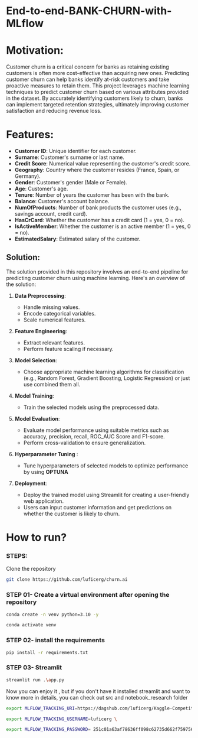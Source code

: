 # End-to-end-BANK-CHURN-with-MLflow


# Motivation:
Customer churn is a critical concern for banks as retaining existing customers is often more cost-effective than acquiring new ones. Predicting customer churn can help banks identify at-risk customers and take proactive measures to retain them. This project leverages machine learning techniques to predict customer churn based on various attributes provided in the dataset. By accurately identifying customers likely to churn, banks can implement targeted retention strategies, ultimately improving customer satisfaction and reducing revenue loss.

# Features:

- **Customer ID**: Unique identifier for each customer.
- **Surname**: Customer's surname or last name.
- **Credit Score**: Numerical value representing the customer's credit score.
- **Geography**: Country where the customer resides (France, Spain, or Germany).
- **Gender**: Customer's gender (Male or Female).
- **Age**: Customer's age.
- **Tenure**: Number of years the customer has been with the bank.
- **Balance**: Customer's account balance.
- **NumOfProducts**: Number of bank products the customer uses (e.g., savings account, credit card).
- **HasCrCard**: Whether the customer has a credit card (1 = yes, 0 = no).
- **IsActiveMember**: Whether the customer is an active member (1 = yes, 0 = no).
- **EstimatedSalary**: Estimated salary of the customer.

## Solution:

The solution provided in this repository involves an end-to-end pipeline for predicting customer churn using machine learning. Here's an overview of the solution:

1. **Data Preprocessing**: 
   - Handle missing values.
   - Encode categorical variables.
   - Scale numerical features.

2. **Feature Engineering**:
   - Extract relevant features.
   - Perform feature scaling if necessary.

3. **Model Selection**:
   - Choose appropriate machine learning algorithms for classification (e.g., Random Forest, Gradient Boosting, Logistic Regression) or just use combined them all.

4. **Model Training**:
   - Train the selected models using the preprocessed data.

5. **Model Evaluation**:
   - Evaluate model performance using suitable metrics such as accuracy, precision, recall, ROC_AUC Score and F1-score.
   - Perform cross-validation to ensure generalization.

6. **Hyperparameter Tuning** :
   - Tune hyperparameters of selected models to optimize performance by using **OPTUNA**

7. **Deployment**:
   - Deploy the trained model using Streamlit for creating a user-friendly web application.
   - Users can input customer information and get predictions on whether the customer is likely to churn.
  
# How to run?
### STEPS:

Clone the repository

```bash
git clone https://github.com/luficerg/churn.ai
```
### STEP 01- Create a virtual environment after opening the repository

```bash
conda create -n venv python=3.10 -y
```

```bash
conda activate venv
```


### STEP 02- install the requirements
```bash
pip install -r requirements.txt
```

### STEP 03- Streamlit
```bash
streamlit run .\app.py
```

Now you can enjoy it , but if you don't have it installed streamlit and want to know more in details, you can check out src and notebook_research folder

```bash
export MLFLOW_TRACKING_URI=https://dagshub.com/luficerg/Kaggle-Competitions.mlflow \

export MLFLOW_TRACKING_USERNAME=luficerg \

export MLFLOW_TRACKING_PASSWORD= 251c01a63af78636ff098c62735d662f759756ce \

```
